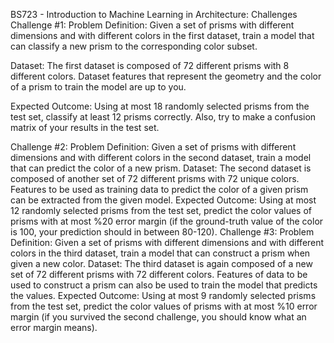 BS723 - Introduction to Machine Learning in Architecture: Challenges
Challenge #1:
Problem Definition:
Given a set of prisms with different dimensions and with different colors in
the first dataset, train a model that can classify a new prism to the
corresponding color subset.


Dataset:
The first dataset is composed of 72 different prisms with 8 different colors.
Dataset features that represent the geometry and the color of a prism to train
the model are up to you.


Expected Outcome:
Using at most 18 randomly selected prisms from the test set, classify at least
12 prisms correctly. Also, try to make a confusion matrix of your results in the
test set.



Challenge #2:
Problem Definition:
Given a set of prisms with different dimensions and with different colors in
the second dataset, train a model that can predict the color of a new prism.
Dataset:
The second dataset is composed of another set of 72 different prisms with 72
unique colors. Features to be used as training data to predict the color of a
given prism can be extracted from the given model.
Expected Outcome:
Using at most 12 randomly selected prisms from the test set, predict the color
values of prisms with at most %20 error margin (if the ground-truth value of
the color is 100, your prediction should in between 80-120).
Challenge #3:
Problem Definition:
Given a set of prisms with different dimensions and with different colors in
the third dataset, train a model that can construct a prism when given a new
color.
Dataset:
The third dataset is again composed of a new set of 72 different prisms with
72 different colors. Features of data to be used to construct a prism can also
be used to train the model that predicts the values.
Expected Outcome:
Using at most 9 randomly selected prisms from the test set, predict the color
values of prisms with at most %10 error margin (if you survived the second
challenge, you should know what an error margin means).
